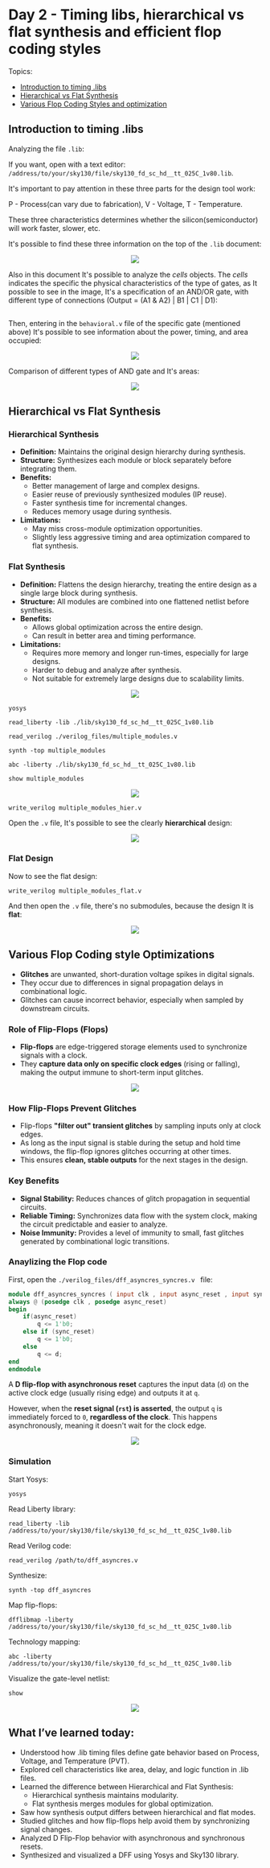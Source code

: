 # Day 2 - Timing libs, hierarchical vs flat synthesis and efficient flop coding styles
Topics:
- [Introduction to timing .libs](#introduction-to-timing-libs)
- [Hierarchical vs Flat Synthesis](#hierarchical-vs-flat-synthesis)
- [Various Flop Coding Styles and optimization](#various-flop-coding-style-optimizations)

## Introduction to timing .libs

Analyzing the file `.lib`: 

If you want, open with a text editor:
`/address/to/your/sky130/file/sky130_fd_sc_hd__tt_025C_1v80.lib`.

It's important to pay attention in these three parts for the design tool work:

P - Process(can vary due to fabrication), V - Voltage, T - Temperature.

These three characteristics determines whether the silicon(semiconductor) will work faster, slower, etc.

It's possible to find these three information on the top of the `.lib` document:

<p align="center">
  <img src="https://raw.githubusercontent.com/GustavoKanaiama/RTL-Design-and-Synthesis-using-sky130/refs/heads/main/Day_2/img/day2_img1.png"
  />
</p>

Also in this document It's possible to analyze the _cells_ objects. The _cells_ indicates the specific the physical characteristics of the type of gates, as It possible to see in the image, It's a specification of an AND/OR gate, with different type of connections (Output = (A1 & A2) | B1 | C1 | D1):

<p align="center">
  <img src="https://raw.githubusercontent.com/GustavoKanaiama/RTL-Design-and-Synthesis-using-sky130/refs/heads/main/Day_2/img/day2_img2.png", width=0.8
  />
</p>

Then, entering in the `behavioral.v` file of the specific gate (mentioned above) It's possible to see information about the power, timing, and area occupied:

<p align="center">
  <img src="https://raw.githubusercontent.com/GustavoKanaiama/RTL-Design-and-Synthesis-using-sky130/refs/heads/main/Day_2/img/day2_img3.png"
  />
</p>

Comparison of different types of AND gate and It's areas:

<p align="center">
  <img src="https://raw.githubusercontent.com/GustavoKanaiama/RTL-Design-and-Synthesis-using-sky130/refs/heads/main/Day_2/img/day2_img4.png"
  />
</p>

## Hierarchical vs Flat Synthesis

### Hierarchical Synthesis

- **Definition:** Maintains the original design hierarchy during synthesis.
- **Structure:** Synthesizes each module or block separately before integrating them.
- **Benefits:**
  - Better management of large and complex designs.
  - Easier reuse of previously synthesized modules (IP reuse).
  - Faster synthesis time for incremental changes.
  - Reduces memory usage during synthesis.
- **Limitations:**
  - May miss cross-module optimization opportunities.
  - Slightly less aggressive timing and area optimization compared to flat synthesis.

### Flat Synthesis

- **Definition:** Flattens the design hierarchy, treating the entire design as a single large block during synthesis.
- **Structure:** All modules are combined into one flattened netlist before synthesis.
- **Benefits:**
  - Allows global optimization across the entire design.
  - Can result in better area and timing performance.
- **Limitations:**
  - Requires more memory and longer run-times, especially for large designs.
  - Harder to debug and analyze after synthesis.
  - Not suitable for extremely large designs due to scalability limits.

<p align="center">
  <img src="https://raw.githubusercontent.com/GustavoKanaiama/RTL-Design-and-Synthesis-using-sky130/refs/heads/main/Day_2/img/day2_img5.png"
  />
</p>



```shell
yosys

read_liberty -lib ./lib/sky130_fd_sc_hd__tt_025C_1v80.lib
```

```shell
read_verilog ./verilog_files/multiple_modules.v
```

```shell
synth -top multiple_modules
```

```shell
abc -liberty ./lib/sky130_fd_sc_hd__tt_025C_1v80.lib
```

```shell
show multiple_modules
```

<p align="center">
  <img src="https://raw.githubusercontent.com/GustavoKanaiama/RTL-Design-and-Synthesis-using-sky130/refs/heads/main/Day_2/img/day2_img6.png"
  />
</p>

```shell
write_verilog multiple_modules_hier.v
```

Open the `.v` file, It's possible to see the clearly **hierarchical** design:

<p align="center">
  <img src="https://raw.githubusercontent.com/GustavoKanaiama/RTL-Design-and-Synthesis-using-sky130/refs/heads/main/Day_2/img/day2_img7.png"
  />
</p>

### Flat Design

Now to see the flat design:

```shell
write_verilog multiple_modules_flat.v
```

And then open the `.v` file, there's no submodules, because the design It is **flat**:

<p align="center">
  <img src="https://raw.githubusercontent.com/GustavoKanaiama/RTL-Design-and-Synthesis-using-sky130/refs/heads/main/Day_2/img/day2_img8.png"
  />
</p>

## Various Flop Coding style Optimizations


- **Glitches** are unwanted, short-duration voltage spikes in digital signals.
- They occur due to differences in signal propagation delays in combinational logic.
- Glitches can cause incorrect behavior, especially when sampled by downstream circuits.

### Role of Flip-Flops (Flops)

- **Flip-flops** are edge-triggered storage elements used to synchronize signals with a clock.
- They **capture data only on specific clock edges** (rising or falling), making the output immune to short-term input glitches.

<p align="center">
  <img src="https://raw.githubusercontent.com/GustavoKanaiama/RTL-Design-and-Synthesis-using-sky130/refs/heads/main/Day_2/img/day2_img9.png"
  />
</p>

### How Flip-Flops Prevent Glitches

- Flip-flops **"filter out" transient glitches** by sampling inputs only at clock edges.
- As long as the input signal is stable during the setup and hold time windows, the flip-flop ignores glitches occurring at other times.
- This ensures **clean, stable outputs** for the next stages in the design.

### Key Benefits

- **Signal Stability:** Reduces chances of glitch propagation in sequential circuits.
- **Reliable Timing:** Synchronizes data flow with the system clock, making the circuit predictable and easier to analyze.
- **Noise Immunity:** Provides a level of immunity to small, fast glitches generated by combinational logic transitions.

### Anaylizing the Flop code

First, open the `./verilog_files/dff_asyncres_syncres.v ` file:

```verilog
module dff_asyncres_syncres ( input clk , input async_reset , input sync_reset , input d , output reg q );
always @ (posedge clk , posedge async_reset)
begin
	if(async_reset)
		q <= 1'b0;
	else if (sync_reset)
		q <= 1'b0;
	else	
		q <= d;
end
endmodule
```

A **D flip-flop with asynchronous reset** captures the input data (`d`) on the active clock edge (usually rising edge) and outputs it at `q`. 

However, when the **reset signal (`rst`) is asserted**, the output `q` is immediately forced to `0`, **regardless of the clock**. This happens asynchronously, meaning it doesn't wait for the clock edge.

<p align="center">
  <img src="https://raw.githubusercontent.com/GustavoKanaiama/RTL-Design-and-Synthesis-using-sky130/refs/heads/main/Day_2/img/day2_img10.png"
  />
</p>

### Simulation

Start Yosys:
```shell
yosys
```
Read Liberty library:
```shell
read_liberty -lib /address/to/your/sky130/file/sky130_fd_sc_hd__tt_025C_1v80.lib
```
Read Verilog code:
```shell
read_verilog /path/to/dff_asyncres.v
```
Synthesize:
```shell
synth -top dff_asyncres
```
Map flip-flops:
```shell
dfflibmap -liberty /address/to/your/sky130/file/sky130_fd_sc_hd__tt_025C_1v80.lib
```
Technology mapping:
```shell
abc -liberty /address/to/your/sky130/file/sky130_fd_sc_hd__tt_025C_1v80.lib
```
Visualize the gate-level netlist:
```shell
show
```

<p align="center">
  <img src="https://raw.githubusercontent.com/GustavoKanaiama/RTL-Design-and-Synthesis-using-sky130/refs/heads/main/Day_2/img/day2_img11.png"
  />
</p>

## What I’ve learned today:

* Understood how .lib timing files define gate behavior based on Process, Voltage, and Temperature (PVT).
* Explored cell characteristics like area, delay, and logic function in .lib files.
* Learned the difference between Hierarchical and Flat Synthesis:
    * Hierarchical synthesis maintains modularity.
    * Flat synthesis merges modules for global optimization.
* Saw how synthesis output differs between hierarchical and flat modes.
* Studied glitches and how flip-flops help avoid them by synchronizing signal changes.
* Analyzed D Flip-Flop behavior with asynchronous and synchronous resets.
* Synthesized and visualized a DFF using Yosys and Sky130 library.
